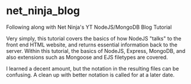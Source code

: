 # net_ninja_blog
Following along with Net Ninja's YT NodeJS/MongoDB Blog Tutorial

Very simply, this tutorial covers the basics of how NodeJS "talks" to the front end HTML website, and returns essential information back to the server.
Within this tutorial, the basics of NodeJS, Express, MongoDB, and also extensions such as Mongoose and EJS filetypes are covered.

I learned a decent amount, but the notation in the resulting files can be confusing.  A clean up with better notation is called for at a later date.
